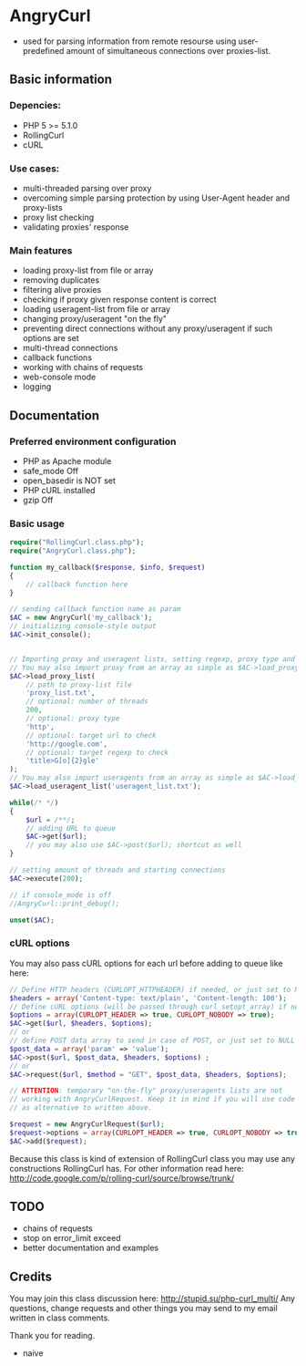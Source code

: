 # AngryCurl
- used for parsing information from remote resourse using user-predefined amount of simultaneous connections over proxies-list.

## Basic information

### Depencies:

* PHP 5 >= 5.1.0
* RollingCurl
* cURL
 
### Use cases:

* multi-threaded parsing over proxy
* overcoming simple parsing protection by using User-Agent header and proxy-lists
* proxy list checking
* validating proxies' response
 
### Main features

* loading proxy-list from file or array
* removing duplicates
* filtering alive proxies
* checking if proxy given response content is correct
* loading useragent-list from file or array
* changing proxy/useragent "on the fly"
* preventing direct connections without any proxy/useragent if such options are set
* multi-thread connections
* callback functions
* working with chains of requests
* web-console mode
* logging

## Documentation

### Preferred environment configuration

* PHP as Apache module
* safe_mode Off
* open_basedir is NOT set
* PHP cURL installed
* gzip Off

### Basic usage

```php
require("RollingCurl.class.php");
require("AngryCurl.class.php");

function my_callback($response, $info, $request)
{
    // callback function here
}

// sending callback function name as param
$AC = new AngryCurl('my_callback');
// initializing console-style output
$AC->init_console();


// Importing proxy and useragent lists, setting regexp, proxy type and target url for proxy check
// You may also import proxy from an array as simple as $AC->load_proxy_list($proxy array);
$AC->load_proxy_list(
    // path to proxy-list file
    'proxy_list.txt',
    // optional: number of threads
    200,
    // optional: proxy type
    'http',
    // optional: target url to check
    'http://google.com',
    // optional: target regexp to check
    'title>G[o]{2}gle'
);
// You may also import useragents from an array as simple as $AC->load_useragent_list($proxy array);
$AC->load_useragent_list('useragent_list.txt');

while(/* */)
{
    $url = /**/;
    // adding URL to queue
    $AC->get($url);
    // you may also use $AC->post($url); shortcut as well
}

// setting amount of threads and starting connections
$AC->execute(200);

// if console_mode is off
//AngryCurl::print_debug(); 

unset($AC);
```

### cURL options

You may also pass cURL options for each url before adding to queue like here:
```php
// Define HTTP headers (CURLOPT_HTTPHEADER) if needed, or just set to NULL
$headers = array('Content-type: text/plain', 'Content-length: 100');
// Define cURL options (will be passed through curl_setopt_array) if needed, or just set to NULL
$options = array(CURLOPT_HEADER => true, CURLOPT_NOBODY => true);
$AC->get($url, $headers, $options);
// or
// define POST data array to send in case of POST, or just set to NULL
$post_data = array('param' => 'value');
$AC->post($url, $post_data, $headers, $options) ;
// or
$AC->request($url, $method = "GET", $post_data, $headers, $options);

// ATTENTION: temporary "on-the-fly" proxy/useragents lists are not
// working with AngryCurlRequest. Keep it in mind if you will use code below
// as alternative to written above.

$request = new AngryCurlRequest($url);
$request->options = array(CURLOPT_HEADER => true, CURLOPT_NOBODY => true);
$AC->add($request);
```

Because this class is kind of extension of RollingCurl class you may use any constructions RollingCurl has.
For other information read here:
http://code.google.com/p/rolling-curl/source/browse/trunk/

## TODO
* chains of requests
* stop on error_limit exceed
* better documentation and examples

## Credits
You may join this class discussion here:
http://stupid.su/php-curl_multi/
Any questions, change requests and other things you may send to my email written in class comments.

Thank you for reading.
- naive
